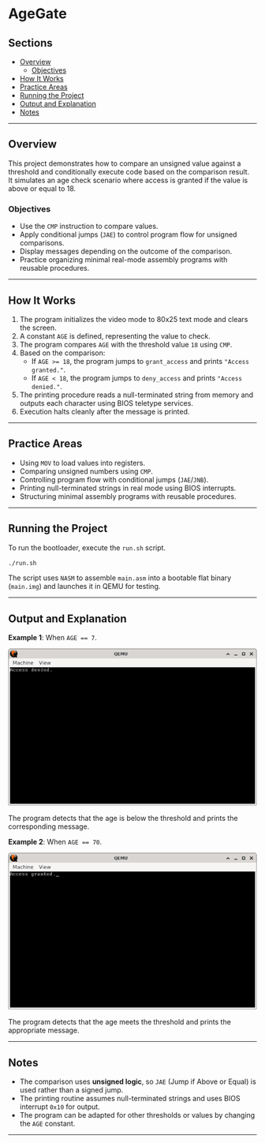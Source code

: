 # AgeGate

## Sections

+ [Overview](#overview)
    - [Objectives](#objectives)
+ [How It Works](#how-it-works)
+ [Practice Areas](#practice-areas)
+ [Running the Project](#running-the-project)
+ [Output and Explanation](#output-and-explanation)
+ [Notes](#notes)

---

## Overview

This project demonstrates how to compare an unsigned value against a threshold and conditionally execute code based on the comparison result.  
It simulates an age check scenario where access is granted if the value is above or equal to 18.  

### Objectives

+ Use the `CMP` instruction to compare values.  
+ Apply conditional jumps (`JAE`) to control program flow for unsigned comparisons.  
+ Display messages depending on the outcome of the comparison.  
+ Practice organizing minimal real-mode assembly programs with reusable procedures.  

---

## How It Works

1. The program initializes the video mode to 80x25 text mode and clears the screen.  
2. A constant `AGE` is defined, representing the value to check.  
3. The program compares `AGE` with the threshold value `18` using `CMP`.  
4. Based on the comparison:  
   - If `AGE >= 18`, the program jumps to `grant_access` and prints `"Access granted."`.  
   - If `AGE < 18`, the program jumps to `deny_access` and prints `"Access denied."`.  
5. The printing procedure reads a null-terminated string from memory and outputs each character using BIOS teletype services.  
6. Execution halts cleanly after the message is printed.  

---

## Practice Areas

+ Using `MOV` to load values into registers.  
+ Comparing unsigned numbers using `CMP`.  
+ Controlling program flow with conditional jumps (`JAE`/`JNB`).  
+ Printing null-terminated strings in real mode using BIOS interrupts.  
+ Structuring minimal assembly programs with reusable procedures.  

---

## Running the Project

To run the bootloader, execute the `run.sh` script.

```sh
./run.sh
```

The script uses `NASM` to assemble `main.asm` into a bootable flat binary (`main.img`) and launches it in QEMU for testing.

---

## Output and Explanation

**Example 1**: When `AGE == 7`.

![Program's Output 1](../../../resources/images/age_gate_output_1.png)

The program detects that the age is below the threshold and prints the corresponding message.

**Example 2**: When `AGE == 70`.

![Program's Output 2](../../../resources/images/age_gate_output_2.png)

The program detects that the age meets the threshold and prints the appropriate message.

---

## Notes

* The comparison uses **unsigned logic**, so `JAE` (Jump if Above or Equal) is used rather than a signed jump.
* The printing routine assumes null-terminated strings and uses BIOS interrupt `0x10` for output.
* The program can be adapted for other thresholds or values by changing the `AGE` constant.

---
